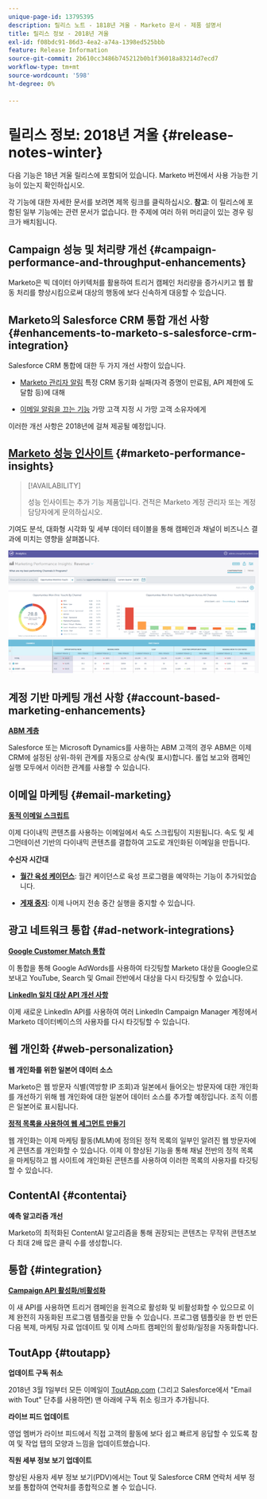 ```yaml
---
unique-page-id: 13795395
description: 릴리스 노트 - 1818년 겨울 - Marketo 문서 - 제품 설명서
title: 릴리스 정보 - 2018년 겨울
exl-id: f08bdc91-86d3-4ea2-a74a-1398ed525bbb
feature: Release Information
source-git-commit: 2b610cc3486b745212b0b1f36018a83214d7ecd7
workflow-type: tm+mt
source-wordcount: '598'
ht-degree: 0%

---
```


# 릴리스 정보: 2018년 겨울 {#release-notes-winter}

다음 기능은 18년 겨울 릴리스에 포함되어 있습니다. Marketo 버전에서 사용 가능한 기능이 있는지 확인하십시오.

각 기능에 대한 자세한 문서를 보려면 제목 링크를 클릭하십시오. **참고**: 이 릴리스에 포함된 일부 기능에는 관련 문서가 없습니다. 한 주제에 여러 하위 머리글이 있는 경우 링크가 배치됩니다.

## Campaign 성능 및 처리량 개선 {#campaign-performance-and-throughput-enhancements}

Marketo은 빅 데이터 아키텍처를 활용하여 트리거 캠페인 처리량을 증가시키고 웹 활동 처리를 향상시킴으로써 대상의 행동에 보다 신속하게 대응할 수 있습니다.

## Marketo의 Salesforce CRM 통합 개선 사항 {#enhancements-to-marketo-s-salesforce-crm-integration}

Salesforce CRM 통합에 대한 두 가지 개선 사항이 있습니다.

* [Marketo 관리자 알림](/help/marketo/product-docs/core-marketo-concepts/miscellaneous/understanding-notifications/notification-types.md) 특정 CRM 동기화 실패(자격 증명이 만료됨, API 제한에 도달함 등)에 대해

* [이메일 알림을 끄는 기능](/help/marketo/product-docs/crm-sync/salesforce-sync/setup/optional-steps/turn-off-email-notifications-to-lead-owner.md) 가망 고객 지정 시 가망 고객 소유자에게

이러한 개선 사항은 2018년에 걸쳐 제공될 예정입니다.

## [Marketo 성능 인사이트](/help/marketo/product-docs/reporting/performance-insights/performance-insights-overview.md) {#marketo-performance-insights}

>[!AVAILABILITY]
>
>성능 인사이트는 추가 기능 제품입니다. 견적은 Marketo 계정 관리자 또는 계정 담당자에게 문의하십시오.

기여도 분석, 대화형 시각화 및 세부 데이터 테이블을 통해 캠페인과 채널이 비즈니스 결과에 미치는 영향을 살펴봅니다.

![](assets/image2018-2-5-7-3a55-3a46.png)

## 계정 기반 마케팅 개선 사항 {#account-based-marketing-enhancements}

**[ABM 계층](/help/marketo/product-docs/target-account-management/target/named-accounts/tam-hierarchies.md)**

Salesforce 또는 Microsoft Dynamics를 사용하는 ABM 고객의 경우 ABM은 이제 CRM에 설정된 상위-하위 관계를 자동으로 상속(및 표시)합니다. 롤업 보고와 캠페인 실행 모두에서 이러한 관계를 사용할 수 있습니다.

## 이메일 마케팅 {#email-marketing}

**[동적 이메일 스크립트](/help/marketo/product-docs/email-marketing/general/using-tokens/create-an-email-script-token.md)**

이제 다이내믹 콘텐츠를 사용하는 이메일에서 속도 스크립팅이 지원됩니다. 속도 및 세그먼테이션 기반의 다이내믹 콘텐츠를 결합하여 고도로 개인화된 이메일을 만듭니다.

**수신자 시간대**

* **[월간 육성 케이던스](/help/marketo/product-docs/email-marketing/email-programs/email-program-actions/scheduling-with-recipient-time-zone/schedule-email-programs-with-recipient-time-zone.md)**: 월간 케이던스로 육성 프로그램을 예약하는 기능이 추가되었습니다.

* **[게재 중지](/help/marketo/product-docs/email-marketing/email-programs/email-program-actions/scheduling-with-recipient-time-zone/abort-delivery-of-email-programs-scheduled-with-recipient-time-zone.md)**: 이제 나머지 전송 중간 실행을 중지할 수 있습니다.

## 광고 네트워크 통합 {#ad-network-integrations}

**[Google Customer Match 통합](/help/marketo/product-docs/demand-generation/ad-network-integrations/add-google-customer-match-as-a-launchpoint-service.md)**

이 통합을 통해 Google AdWords를 사용하여 타깃팅할 Marketo 대상을 Google으로 보내고 YouTube, Search 및 Gmail 전반에서 대상을 다시 타깃팅할 수 있습니다.

**[LinkedIn 일치 대상 API 개선 사항](/help/marketo/product-docs/demand-generation/ad-network-integrations/add-linkedin-matched-audiences-as-a-launchpoint-service.md)**

이제 새로운 LinkedIn API를 사용하여 여러 LinkedIn Campaign Manager 계정에서 Marketo 데이터베이스의 사용자를 다시 타깃팅할 수 있습니다.

## 웹 개인화 {#web-personalization}

**웹 개인화를 위한 일본어 데이터 소스**

Marketo은 웹 방문자 식별(역방향 IP 조회)과 일본에서 들어오는 방문자에 대한 개인화를 개선하기 위해 웹 개인화에 대한 일본어 데이터 소스를 추가할 예정입니다. 조직 이름은 일본어로 표시됩니다.

**[정적 목록을 사용하여 웹 세그먼트 만들기](/help/marketo/product-docs/web-personalization/using-web-segments/create-a-segment-using-a-static-list.md)**

웹 개인화는 이제 마케팅 활동(MLM)에 정의된 정적 목록의 일부인 알려진 웹 방문자에게 콘텐츠를 개인화할 수 있습니다. 이제 이 향상된 기능을 통해 채널 전반의 정적 목록을 마케팅하고 웹 사이트에 개인화된 콘텐츠를 사용하여 이러한 목록의 사용자를 타깃팅할 수 있습니다.

## ContentAI {#contentai}

**예측 알고리즘 개선**

Marketo의 최적화된 ContentAI 알고리즘을 통해 권장되는 콘텐츠는 무작위 콘텐츠보다 최대 2배 많은 클릭 수를 생성합니다.

## 통합 {#integration}

**[Campaign API 활성화/비활성화](https://experienceleague.adobe.com/en/docs/marketo-developer/marketo/rest/assets/smart-campaigns)**

이 새 API를 사용하면 트리거 캠페인을 원격으로 활성화 및 비활성화할 수 있으므로 이제 완전히 자동화된 프로그램 템플릿을 만들 수 있습니다. 프로그램 템플릿을 한 번 만든 다음 복제, 마케팅 자료 업데이트 및 이제 스마트 캠페인의 활성화/일정을 자동화합니다.

## ToutApp {#toutapp}

**업데이트 구독 취소**

2018년 3월 1일부터 모든 이메일이 [ToutApp.com](https://ToutApp.com) (그리고 Salesforce에서 &quot;Email with Tout&quot; 단추를 사용하면) 맨 아래에 구독 취소 링크가 추가됩니다.

**라이브 피드 업데이트**

영업 멤버가 라이브 피드에서 직접 고객의 활동에 보다 쉽고 빠르게 응답할 수 있도록 참여 및 작업 탭의 모양과 느낌을 업데이트했습니다.

**직원 세부 정보 보기 업데이트**

향상된 사용자 세부 정보 보기(PDV)에서는 Tout 및 Salesforce CRM 연락처 세부 정보를 통합하여 연락처를 종합적으로 볼 수 있습니다.
